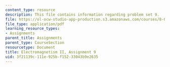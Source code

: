 ```yaml
---
content_type: resource
description: This file contains information regarding problem set 9.
file: https://ol-ocw-studio-app-production.s3.amazonaws.com/courses/8-07-electromagnetism-ii-fall-2012/3f21139c111e925bf15233043b9e2635_MIT8_07F12_pset09.pdf
file_type: application/pdf
learning_resource_types:
- Assignments
parent_title: Assignments
parent_type: CourseSection
resourcetype: Document
title: Electromagnetism II, Assignment 9
uid: 3f21139c-111e-925b-f152-33043b9e2635
---
```

